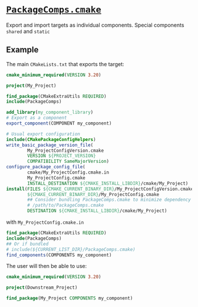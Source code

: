 # [`PackageComps.cmake`](PackageComps.cmake)

Export and import targets as individual components. Special components `shared` and `static`

## Example

The main `CMakeLists.txt` that exports the target:

```cmake
cmake_minimum_required(VERSION 3.20)

project(My_Project)

find_package(CMakeExtraUtils REQUIRED)
include(PackageComps)

add_library(my_component_library)
# Export as a component
export_component(COMPONENT my_component)

# Usual export configuration
include(CMakePackageConfigHelpers)
write_basic_package_version_file(
		My_ProjectConfigVersion.cmake
		VERSION ${PROJECT_VERSION}
		COMPATIBILITY SameMajorVersion)
configure_package_config_file(
		cmake/My_ProjectConfig.cmake.in
		My_ProjectConfig.cmake
		INSTALL_DESTINATION ${CMAKE_INSTALL_LIBDIR}/cmake/My_Project)
install(FILES ${CMAKE_CURRENT_BINARY_DIR}/My_ProjectConfigVersion.cmake
		${CMAKE_CURRENT_BINARY_DIR}/My_ProjectConfig.cmake
		## Consider bundling PackageComps.cmake to minimize dependency
        # /path/to/PackageComps.cmake
		DESTINATION ${CMAKE_INSTALL_LIBDIR}/cmake/My_Project)
```

with `My_ProjectConfig.cmake.in`

```cmake
find_package(CMakeExtraUtils REQUIRED)
include(PackageComps)
## Or if bundled
# include(${CURRENT_LIST_DIR}/PackageComps.cmake)
find_components(COMPONENTS my_component)
```

The user will then be able to use:

```cmake
cmake_minimum_required(VERSION 3.20)

project(Downstream_Project)

find_package(My_Project COMPONENTS my_component)
```

